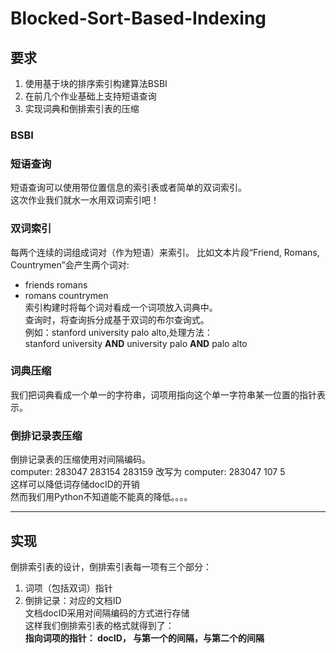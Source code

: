 # Blocked-Sort-Based-Indexing
## 要求
1. 使用基于块的排序索引构建算法BSBI
2. 在前几个作业基础上支持短语查询
3. 实现词典和倒排索引表的压缩

### BSBI

### 短语查询
短语查询可以使用带位置信息的索引表或者简单的双词索引。  
这次作业我们就水一水用双词索引吧！
### 双词索引
每两个连续的词组成词对（作为短语）来索引。
比如文本片段“Friend, Romans, Countrymen”会产生两个词对:
* friends romans
* romans countrymen  
索引构建时将每个词对看成一个词项放入词典中。  
查询时，将查询拆分成基于双词的布尔查询式。  
例如：stanford university palo alto,处理方法：  
stanford university **AND** university palo **AND** palo alto


### 词典压缩
我们把词典看成一个单一的字符串，词项用指向这个单一字符串某一位置的指针表示。

### 倒排记录表压缩
倒排记录表的压缩使用对间隔编码。  
computer: 283047  283154  283159  改写为
computer: 283047  107     5  
这样可以降低词存储docID的开销  
然而我们用Python不知道能不能真的降低。。。。
***
## 实现
倒排索引表的设计，倒排索引表每一项有三个部分：
1. 词项（包括双词）指针
2. 倒排记录：对应的文档ID  
文档docID采用对间隔编码的方式进行存储  
这样我们倒排索引表的格式就得到了：  
**指向词项的指针： docID， 与第一个的间隔，与第二个的间隔**  

